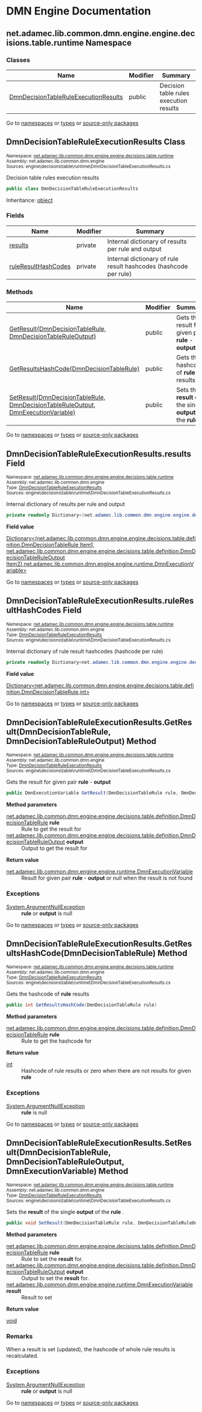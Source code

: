 #  DMN Engine Documentation #
##  <a id="n-net.adamec.lib.common.dmn.engine.engine.decisions.table.runtime__134n4am" />  net.adamec.lib.common.dmn.engine.engine.decisions.table.runtime Namespace ##
###  Classes ###

 | Name | Modifier | Summary | 
 | ------ | ---------- | --------- | 
 | [DmnDecisionTableRuleExecutionResults](net.adamec.lib.common.dmn.engine.engine.decisions.table.runtime__134n4am.md#t-net.adamec.lib.common.dmn.engine.engine.decisions.table.runtime.dmndecisiontableruleexecutionresults__1p37jl9) | public | Decision table rules execution results | 

 


Go to [namespaces](net.adamec.lib.common.dmn.engine.md#namespace-list) or [types](net.adamec.lib.common.dmn.engine.md#type-list) or [source-only packages](net.adamec.lib.common.dmn.engine.md#package-list)


 


##  <a id="t-net.adamec.lib.common.dmn.engine.engine.decisions.table.runtime.dmndecisiontableruleexecutionresults__1p37jl9" />  DmnDecisionTableRuleExecutionResults Class ##
<small>Namespace: [net.adamec.lib.common.dmn.engine.engine.decisions.table.runtime](net.adamec.lib.common.dmn.engine.engine.decisions.table.runtime__134n4am.md#n-net.adamec.lib.common.dmn.engine.engine.decisions.table.runtime__134n4am)           
Assembly: net.adamec.lib.common.dmn.engine           
Sources: engine\decisions\table\runtime\DmnDecisionTableExecutionResults.cs</small>


Decision table rules execution results



```csharp
public class DmnDecisionTableRuleExecutionResults
```

Inheritance: <a href="https://docs.microsoft.com/en-us/dotnet/api/system.object" target="_blank" >object</a>           



###  Fields ###

 | Name | Modifier | Summary | 
 | ------ | ---------- | --------- | 
 | [results](net.adamec.lib.common.dmn.engine.engine.decisions.table.runtime__134n4am.md#f-net.adamec.lib.common.dmn.engine.engine.decisions.table.runtime.dmndecisiontableruleexecutionresults.results__1nhoos7) | private | Internal dictionary of results per rule and output | 
 | [ruleResultHashCodes](net.adamec.lib.common.dmn.engine.engine.decisions.table.runtime__134n4am.md#f-net.adamec.lib.common.dmn.engine.engine.decisions.table.runtime.dmndecisiontableruleexecutionresults.ruleresulthashcodes__16bh4i8) | private | Internal dictionary of rule result hashcodes (hashcode per rule) | 

 


###  Methods ###

 | Name | Modifier | Summary | 
 | ------ | ---------- | --------- | 
 | [GetResult(DmnDecisionTableRule, DmnDecisionTableRuleOutput)](net.adamec.lib.common.dmn.engine.engine.decisions.table.runtime__134n4am.md#m-net.adamec.lib.common.dmn.engine.engine.decisions.table.runtime.dmndecisiontableruleexecutionresults.getresult_net.adamec.lib.common.dmn.engine.engine.decisions.table.definition.dmndecisiontablerule-net.adamec.lib.common.dmn.engine.engine.decisions.table.definition.dmndecisiontableruleoutput___1szwn17) | public | Gets the result for given pair <strong>rule</strong> - <strong>output</strong> | 
 | [GetResultsHashCode(DmnDecisionTableRule)](net.adamec.lib.common.dmn.engine.engine.decisions.table.runtime__134n4am.md#m-net.adamec.lib.common.dmn.engine.engine.decisions.table.runtime.dmndecisiontableruleexecutionresults.getresultshashcode_net.adamec.lib.common.dmn.engine.engine.decisions.table.definition.dmndecisiontablerule___72g8de) | public | Gets the hashcode of <strong>rule</strong> results | 
 | [SetResult(DmnDecisionTableRule, DmnDecisionTableRuleOutput, DmnExecutionVariable)](net.adamec.lib.common.dmn.engine.engine.decisions.table.runtime__134n4am.md#m-net.adamec.lib.common.dmn.engine.engine.decisions.table.runtime.dmndecisiontableruleexecutionresults.setresult_net.adamec.lib.common.dmn.engine.engine.decisions.table.definition.dmndecisiontablerule-net.adamec.lib.common.dmn.engine.engine.decisions.table.definition.dmndecisiontableruleoutput-net.adamec.lib.common.dmn.engine.engine.runtime.dmnexecutionvariable___1ticw3h) | public | Sets the <strong>result</strong> of the single <strong>output</strong> of the <strong>rule</strong> . | 

 


Go to [namespaces](net.adamec.lib.common.dmn.engine.md#namespace-list) or [types](net.adamec.lib.common.dmn.engine.md#type-list) or [source-only packages](net.adamec.lib.common.dmn.engine.md#package-list)


 


##  <a id="f-net.adamec.lib.common.dmn.engine.engine.decisions.table.runtime.dmndecisiontableruleexecutionresults.results__1nhoos7" />  DmnDecisionTableRuleExecutionResults.results Field ##
<small>Namespace: [net.adamec.lib.common.dmn.engine.engine.decisions.table.runtime](net.adamec.lib.common.dmn.engine.engine.decisions.table.runtime__134n4am.md#n-net.adamec.lib.common.dmn.engine.engine.decisions.table.runtime__134n4am)           
Assembly: net.adamec.lib.common.dmn.engine           
Type: [DmnDecisionTableRuleExecutionResults](net.adamec.lib.common.dmn.engine.engine.decisions.table.runtime__134n4am.md#t-net.adamec.lib.common.dmn.engine.engine.decisions.table.runtime.dmndecisiontableruleexecutionresults__1p37jl9)           
Sources: engine\decisions\table\runtime\DmnDecisionTableExecutionResults.cs</small>


Internal dictionary of results per rule and output



```csharp
private readonly Dictionary<(net.adamec.lib.common.dmn.engine.engine.decisions.table.definition.DmnDecisionTableRule Item1, net.adamec.lib.common.dmn.engine.engine.decisions.table.definition.DmnDecisionTableRuleOutput Item2),net.adamec.lib.common.dmn.engine.engine.runtime.DmnExecutionVariable> results
```

<strong>Field value</strong><dl><dt><a href="https://docs.microsoft.com/en-us/dotnet/api/system.collections.generic.dictionary-2" target="_blank" >Dictionary&lt;(net.adamec.lib.common.dmn.engine.engine.decisions.table.definition.DmnDecisionTableRule Item1, net.adamec.lib.common.dmn.engine.engine.decisions.table.definition.DmnDecisionTableRuleOutput Item2),net.adamec.lib.common.dmn.engine.engine.runtime.DmnExecutionVariable&gt;</a></dt><dd></dd></dl>


Go to [namespaces](net.adamec.lib.common.dmn.engine.md#namespace-list) or [types](net.adamec.lib.common.dmn.engine.md#type-list) or [source-only packages](net.adamec.lib.common.dmn.engine.md#package-list)


 


##  <a id="f-net.adamec.lib.common.dmn.engine.engine.decisions.table.runtime.dmndecisiontableruleexecutionresults.ruleresulthashcodes__16bh4i8" />  DmnDecisionTableRuleExecutionResults.ruleResultHashCodes Field ##
<small>Namespace: [net.adamec.lib.common.dmn.engine.engine.decisions.table.runtime](net.adamec.lib.common.dmn.engine.engine.decisions.table.runtime__134n4am.md#n-net.adamec.lib.common.dmn.engine.engine.decisions.table.runtime__134n4am)           
Assembly: net.adamec.lib.common.dmn.engine           
Type: [DmnDecisionTableRuleExecutionResults](net.adamec.lib.common.dmn.engine.engine.decisions.table.runtime__134n4am.md#t-net.adamec.lib.common.dmn.engine.engine.decisions.table.runtime.dmndecisiontableruleexecutionresults__1p37jl9)           
Sources: engine\decisions\table\runtime\DmnDecisionTableExecutionResults.cs</small>


Internal dictionary of rule result hashcodes (hashcode per rule)



```csharp
private readonly Dictionary<net.adamec.lib.common.dmn.engine.engine.decisions.table.definition.DmnDecisionTableRule,int> ruleResultHashCodes
```

<strong>Field value</strong><dl><dt><a href="https://docs.microsoft.com/en-us/dotnet/api/system.collections.generic.dictionary-2" target="_blank" >Dictionary&lt;net.adamec.lib.common.dmn.engine.engine.decisions.table.definition.DmnDecisionTableRule,int&gt;</a></dt><dd></dd></dl>


Go to [namespaces](net.adamec.lib.common.dmn.engine.md#namespace-list) or [types](net.adamec.lib.common.dmn.engine.md#type-list) or [source-only packages](net.adamec.lib.common.dmn.engine.md#package-list)


 


##  <a id="m-net.adamec.lib.common.dmn.engine.engine.decisions.table.runtime.dmndecisiontableruleexecutionresults.getresult_net.adamec.lib.common.dmn.engine.engine.decisions.table.definition.dmndecisiontablerule-net.adamec.lib.common.dmn.engine.engine.decisions.table.definition.dmndecisiontableruleoutput___1szwn17" />  DmnDecisionTableRuleExecutionResults.GetResult(DmnDecisionTableRule, DmnDecisionTableRuleOutput) Method ##
<small>Namespace: [net.adamec.lib.common.dmn.engine.engine.decisions.table.runtime](net.adamec.lib.common.dmn.engine.engine.decisions.table.runtime__134n4am.md#n-net.adamec.lib.common.dmn.engine.engine.decisions.table.runtime__134n4am)           
Assembly: net.adamec.lib.common.dmn.engine           
Type: [DmnDecisionTableRuleExecutionResults](net.adamec.lib.common.dmn.engine.engine.decisions.table.runtime__134n4am.md#t-net.adamec.lib.common.dmn.engine.engine.decisions.table.runtime.dmndecisiontableruleexecutionresults__1p37jl9)           
Sources: engine\decisions\table\runtime\DmnDecisionTableExecutionResults.cs</small>


Gets the result for given pair <strong>rule</strong> - <strong>output</strong>



```csharp
public DmnExecutionVariable GetResult(DmnDecisionTableRule rule, DmnDecisionTableRuleOutput output)
```

<strong>Method parameters</strong><dl><dt>[net.adamec.lib.common.dmn.engine.engine.decisions.table.definition.DmnDecisionTableRule](net.adamec.lib.common.dmn.engine.engine.decisions.table.definition__1xpej0v.md#t-net.adamec.lib.common.dmn.engine.engine.decisions.table.definition.dmndecisiontablerule__9p0gko) <strong>rule</strong></dt><dd>Rule to get the result for</dd><dt>[net.adamec.lib.common.dmn.engine.engine.decisions.table.definition.DmnDecisionTableRuleOutput](net.adamec.lib.common.dmn.engine.engine.decisions.table.definition__1xpej0v.md#t-net.adamec.lib.common.dmn.engine.engine.decisions.table.definition.dmndecisiontableruleoutput__1gob6sb) <strong>output</strong></dt><dd>Output to get the result for</dd></dl>
<strong>Return value</strong><dl><dt>[net.adamec.lib.common.dmn.engine.engine.runtime.DmnExecutionVariable](net.adamec.lib.common.dmn.engine.engine.runtime__1b6yzkr.md#t-net.adamec.lib.common.dmn.engine.engine.runtime.dmnexecutionvariable__15aolfc)</dt><dd>Result for given pair <strong>rule</strong> - <strong>output</strong> or null when the result is not found</dd></dl>


###  Exceptions ###
<dl><dt><a href="https://docs.microsoft.com/en-us/dotnet/api/system.argumentnullexception" target="_blank" >System.ArgumentNullException</a></dt><dd><strong>rule</strong> or <strong>output</strong> is null</dd></dl>


Go to [namespaces](net.adamec.lib.common.dmn.engine.md#namespace-list) or [types](net.adamec.lib.common.dmn.engine.md#type-list) or [source-only packages](net.adamec.lib.common.dmn.engine.md#package-list)


 


##  <a id="m-net.adamec.lib.common.dmn.engine.engine.decisions.table.runtime.dmndecisiontableruleexecutionresults.getresultshashcode_net.adamec.lib.common.dmn.engine.engine.decisions.table.definition.dmndecisiontablerule___72g8de" />  DmnDecisionTableRuleExecutionResults.GetResultsHashCode(DmnDecisionTableRule) Method ##
<small>Namespace: [net.adamec.lib.common.dmn.engine.engine.decisions.table.runtime](net.adamec.lib.common.dmn.engine.engine.decisions.table.runtime__134n4am.md#n-net.adamec.lib.common.dmn.engine.engine.decisions.table.runtime__134n4am)           
Assembly: net.adamec.lib.common.dmn.engine           
Type: [DmnDecisionTableRuleExecutionResults](net.adamec.lib.common.dmn.engine.engine.decisions.table.runtime__134n4am.md#t-net.adamec.lib.common.dmn.engine.engine.decisions.table.runtime.dmndecisiontableruleexecutionresults__1p37jl9)           
Sources: engine\decisions\table\runtime\DmnDecisionTableExecutionResults.cs</small>


Gets the hashcode of <strong>rule</strong> results



```csharp
public int GetResultsHashCode(DmnDecisionTableRule rule)
```

<strong>Method parameters</strong><dl><dt>[net.adamec.lib.common.dmn.engine.engine.decisions.table.definition.DmnDecisionTableRule](net.adamec.lib.common.dmn.engine.engine.decisions.table.definition__1xpej0v.md#t-net.adamec.lib.common.dmn.engine.engine.decisions.table.definition.dmndecisiontablerule__9p0gko) <strong>rule</strong></dt><dd>Rule to get the hashcode for</dd></dl>
<strong>Return value</strong><dl><dt><a href="https://docs.microsoft.com/en-us/dotnet/api/system.int32" target="_blank" >int</a></dt><dd>Hashcode of rule results or zero when there are not results for given <strong>rule</strong></dd></dl>


###  Exceptions ###
<dl><dt><a href="https://docs.microsoft.com/en-us/dotnet/api/system.argumentnullexception" target="_blank" >System.ArgumentNullException</a></dt><dd><strong>rule</strong> is null</dd></dl>


Go to [namespaces](net.adamec.lib.common.dmn.engine.md#namespace-list) or [types](net.adamec.lib.common.dmn.engine.md#type-list) or [source-only packages](net.adamec.lib.common.dmn.engine.md#package-list)


 


##  <a id="m-net.adamec.lib.common.dmn.engine.engine.decisions.table.runtime.dmndecisiontableruleexecutionresults.setresult_net.adamec.lib.common.dmn.engine.engine.decisions.table.definition.dmndecisiontablerule-net.adamec.lib.common.dmn.engine.engine.decisions.table.definition.dmndecisiontableruleoutput-net.adamec.lib.common.dmn.engine.engine.runtime.dmnexecutionvariable___1ticw3h" />  DmnDecisionTableRuleExecutionResults.SetResult(DmnDecisionTableRule, DmnDecisionTableRuleOutput, DmnExecutionVariable) Method ##
<small>Namespace: [net.adamec.lib.common.dmn.engine.engine.decisions.table.runtime](net.adamec.lib.common.dmn.engine.engine.decisions.table.runtime__134n4am.md#n-net.adamec.lib.common.dmn.engine.engine.decisions.table.runtime__134n4am)           
Assembly: net.adamec.lib.common.dmn.engine           
Type: [DmnDecisionTableRuleExecutionResults](net.adamec.lib.common.dmn.engine.engine.decisions.table.runtime__134n4am.md#t-net.adamec.lib.common.dmn.engine.engine.decisions.table.runtime.dmndecisiontableruleexecutionresults__1p37jl9)           
Sources: engine\decisions\table\runtime\DmnDecisionTableExecutionResults.cs</small>


Sets the <strong>result</strong> of the single <strong>output</strong> of the <strong>rule</strong> .



```csharp
public void SetResult(DmnDecisionTableRule rule, DmnDecisionTableRuleOutput output, DmnExecutionVariable result)
```

<strong>Method parameters</strong><dl><dt>[net.adamec.lib.common.dmn.engine.engine.decisions.table.definition.DmnDecisionTableRule](net.adamec.lib.common.dmn.engine.engine.decisions.table.definition__1xpej0v.md#t-net.adamec.lib.common.dmn.engine.engine.decisions.table.definition.dmndecisiontablerule__9p0gko) <strong>rule</strong></dt><dd>Rule to set the <strong>result</strong> for.</dd><dt>[net.adamec.lib.common.dmn.engine.engine.decisions.table.definition.DmnDecisionTableRuleOutput](net.adamec.lib.common.dmn.engine.engine.decisions.table.definition__1xpej0v.md#t-net.adamec.lib.common.dmn.engine.engine.decisions.table.definition.dmndecisiontableruleoutput__1gob6sb) <strong>output</strong></dt><dd>Output to set the <strong>result</strong> for.</dd><dt>[net.adamec.lib.common.dmn.engine.engine.runtime.DmnExecutionVariable](net.adamec.lib.common.dmn.engine.engine.runtime__1b6yzkr.md#t-net.adamec.lib.common.dmn.engine.engine.runtime.dmnexecutionvariable__15aolfc) <strong>result</strong></dt><dd>Result to set</dd></dl>
<strong>Return value</strong><dl><dt><a href="https://docs.microsoft.com/en-us/dotnet/api/system.void" target="_blank" >void</a></dt><dd></dd></dl>


###  Remarks ###
When a result is set (updated), the hashcode of whole rule results is recalculated.


###  Exceptions ###
<dl><dt><a href="https://docs.microsoft.com/en-us/dotnet/api/system.argumentnullexception" target="_blank" >System.ArgumentNullException</a></dt><dd><strong>rule</strong> or <strong>output</strong> is null</dd></dl>


Go to [namespaces](net.adamec.lib.common.dmn.engine.md#namespace-list) or [types](net.adamec.lib.common.dmn.engine.md#type-list) or [source-only packages](net.adamec.lib.common.dmn.engine.md#package-list)


 




